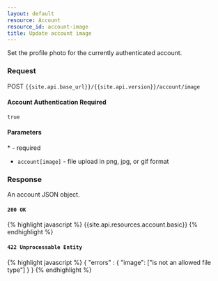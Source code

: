 ```yaml
---
layout: default
resource: Account
resource_id: account-image
title: Update account image
---
```

Set the profile photo for the currently authenticated account.

### Request

<span class="method">POST</span> `{{site.api.base_url}}/{{site.api.version}}/account/image`

#### Account Authentication Required

`true`

#### Parameters

<span class="required">*</span> - required

* `account[image]` - file upload in png, jpg, or gif format

### Response

An account JSON object.

#### `200 OK`

{% highlight javascript %}
{{site.api.resources.account.basic}}
{% endhighlight %}

#### `422 Unprocessable Entity`

{% highlight javascript %}
{
    "errors" : {
        "image": ["is not an allowed file type"]
    }
}
{% endhighlight %}
